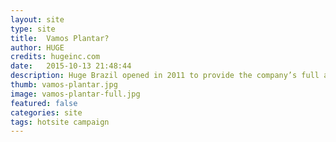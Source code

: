 ```yaml
---
layout: site
type: site
title:  Vamos Plantar?
author: HUGE
credits: hugeinc.com
date:   2015-10-13 21:48:44
description: Huge Brazil opened in 2011 to provide the company’s full array of user-focused design, digital business transformation consulting and integrated marketing services to clients in Brazil and throughout Latin America.
thumb: vamos-plantar.jpg
image: vamos-plantar-full.jpg
featured: false
categories: site
tags: hotsite campaign
---
```

